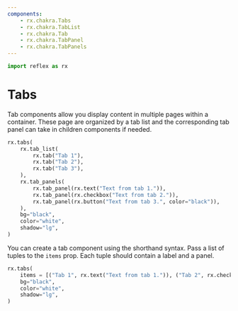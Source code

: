 ```yaml
---
components:
    - rx.chakra.Tabs
    - rx.chakra.TabList
    - rx.chakra.Tab
    - rx.chakra.TabPanel
    - rx.chakra.TabPanels
---
```


```python exec
import reflex as rx
```

# Tabs

Tab components allow you display content in multiple pages within a container.
These page are organized by a tab list and the corresponding tab panel can take in children components if needed.

```python demo
rx.tabs(
    rx.tab_list(
        rx.tab("Tab 1"),
        rx.tab("Tab 2"),
        rx.tab("Tab 3"),
    ),
    rx.tab_panels(
        rx.tab_panel(rx.text("Text from tab 1.")),
        rx.tab_panel(rx.checkbox("Text from tab 2.")),
        rx.tab_panel(rx.button("Text from tab 3.", color="black")),
    ),
    bg="black",
    color="white",
    shadow="lg",
)
```

You can create a tab component using the shorthand syntax.
Pass a list of tuples to the `items` prop.
Each tuple should contain a label and a panel.

```python demo
rx.tabs(
    items = [("Tab 1", rx.text("Text from tab 1.")), ("Tab 2", rx.checkbox("Text from tab 2.")), ("Tab 3", rx.button("Text from tab 3.", color="black"))],
    bg="black",
    color="white",
    shadow="lg",
)
```